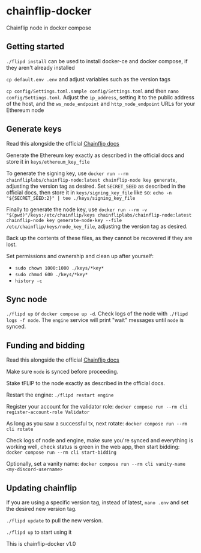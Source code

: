 # chainflip-docker

Chainflip node in docker compose

## Getting started

`./flipd install` can be used to install docker-ce and docker compose, if they aren't already installed

`cp default.env .env` and adjust variables such as the version tags

`cp config/Settings.toml.sample config/Settings.toml` and then `nano config/Settings.toml`. Adjust the `ip_address`, setting it to the public address of the host, and the `ws_node_endpoint` and `http_node_endpoint` URLs for your Ethereum node

## Generate keys

Read this alongside the official [Chainflip docs](https://docs.chainflip.io/perseverance-validator-documentation/validator-setup/keys)

Generate the Ethereum key exactly as described in the official docs and store it in `keys/ethereum_key_file`
 
To generate the signing key, use `docker run --rm chainfliplabs/chainflip-node:latest chainflip-node key generate`, adjusting the version tag as desired. Set `SECRET_SEED` as described in the official docs, then store it in `keys/signing_key_file` like so: `echo -n "${SECRET_SEED:2}" | tee ./keys/signing_key_file`

Finally to generate the node key, use `docker run --rm -v "$(pwd)"/keys:/etc/chainflip/keys chainfliplabs/chainflip-node:latest chainflip-node key generate-node-key --file /etc/chainflip/keys/node_key_file`, adjusting the version tag as desired.

Back up the contents of these files, as they cannot be recovered if they are lost.

Set permissions and ownership and clean up after yourself:
- `sudo chown 1000:1000 ./keys/*key*`
- `sudo chmod 600 ./keys/*key*`
- `history -c`

## Sync node

`./flipd up` or `docker compose up -d`. Check logs of the node with `./flipd logs -f node`. The `engine` service will print "wait" messages until `node` is synced.

## Funding and bidding

Read this alongside the official [Chainflip docs](https://docs.chainflip.io/perseverance-validator-documentation/funding/funding)

Make sure `node` is synced before proceeding.

Stake tFLIP to the node exactly as described in the official docs.

Restart the engine: `./flipd restart engine`

Register your account for the validator role: `docker compose run --rm cli register-account-role Validator`

As long as you saw a successful tx, next rotate: `docker compose run --rm cli rotate`

Check logs of node and engine, make sure you're synced and everything is working well, check status is green in the web app, then start bidding: `docker compose run --rm cli start-bidding`

Optionally, set a vanity name: `docker compose run --rm cli vanity-name <my-discord-username>`

## Updating chainflip

If you are using a specific version tag, instead of latest, `nano .env` and set the desired new version tag.

`./flipd update` to pull the new version.

`./flipd up` to start using it

This is chainflip-docker v1.0
